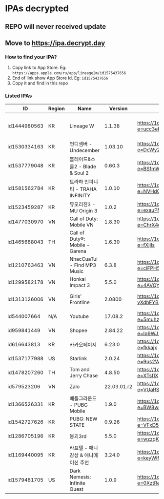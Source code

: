 # IPAs decrypted


## REPO will never received update
## Move to https://ipa.decrypt.day

### How to find your IPA?

1. Copy link to App Store. Eg: `https://apps.apple.com/ru/app/lineage2m/id1575437656`
2. End of link show App Store Id. Eg: `id1575437656`
3. Copy it and find in this repo

### Listed IPAs

| ID | Region | Name | Version | Link | Note |
| --- | --- | --- | --- | --- | --- |
| id1444980563 | KR | Lineage W | 1.1.38 | https://1drv.und3fined.com/EQnC2OiwyS5Mps5nh3Or_5wBVgnCrFXbZS7fGYj2RlVtKw?e=ucc3eF | This Global version can use in other region. Eg: TW, TH, PH, SG... |
| id1530334163 | KR | 언디셈버 - Undecember | 1.03.10 | https://1drv.und3fined.com/EedlX721BmhJvSsATNHJ26oBLMzxV_iSGPsqNb0kAa7gGA?e=DcWy29 | ENG/RU lang -> https://undecember.ml |
| id1537779048 | KR | 블레이드&소울2 - Blade & Soul 2 | 0.60.3 | https://1drv.und3fined.com/ERT5bBanWyVEiM0ddM_qnTMB75T4uL6LrhFNKY8OKQlcQg?e=BSfmWW |  |
| id1581562784 | KR | 트라하 인피니티 - TRAHA INFINITY | 1.0.10 | https://1drv.und3fined.com/ETRISS8Kq6pBrqdZNt1A014BAIbM-m2Gx0Oxolg6HUP_EQ?e=NVHdQf | This version is also available on App Store macOS M1 |
| id1523459287 | KR | 뮤오리진3 - MU Origin 3 | 1.0.2 | https://1drv.und3fined.com/EZQQYA6bZURFpIzgjU5g5nEBb7h-DqDJ_RbbRn5nvAV7TQ?e=exauPM |  |
| id1477030970 | VN | Call of Duty: Mobile VN | 1.8.30 | https://1drv.und3fined.com/EUEZ0x0EdFdIkPNZVh1z-yQBQCfAkyVP8wdjZfd0qLqgUg?e=ChrX4q | VNG version |
| id1465688043 | TH | Call of Duty®: Mobile - Garena | 1.6.30 | https://1drv.und3fined.com/EfHBlzhae_1OiXfgCi010agBTCkpXAWvJPuzkPCtv0ImBA?e=fXjIls | Use in SEA region. Exclude Vietnam |
| id1210763463 | VN | NhacCuaTui - Find MP3 Music | 6.3.8 | https://1drv.und3fined.com/EaKEBVy8C55DoR-CdJJtdFwBSEvg_VnbZ75KbL-7VmELkQ?e=ciFPH5 | |
| id1299582178 | VN | Honkai Impact 3 | 5.5.0 | https://1drv.und3fined.com/EcdbJJ0sqmZBoRYw1E6u79YB1CmQa0_Axbm7BnCQvzZRZQ?e=4AVQYZ | |
| id1313126006 | VN | Girls' Frontline | 2.0800 | https://1drv.und3fined.com/EawY9VSUMU5KgCvL-yXdhFYBmGp5mWnXg3l6MYROhNdmnw?e=dR3gx9 | This version is also available on App Store macOS M1 |
| id544007664 | N/A | Youtube | 17.08.2 | https://1drv.und3fined.com/EZKsijFkg3JDgdQZRMwlcFMBQ3TQuUxkAwwcSk2HbCu8aw?e=5muhzj |  |
| id959841449 | VN | Shopee | 2.84.22 | https://1drv.und3fined.com/EfJo5J3HoNlHgidFY6tdcpMB8-IUAFbxpkPkqcpZXyDSfA?e=Iq9WJ1 | Vietnam version |
| id616643813 | KR | 카카오페이지 | 6.23.0 | https://1drv.und3fined.com/EcObVKPFC1xOpdJtbBOlfQkB2b8o16i47BLYX_jV7_cVSw?e=fkkajx | |
| id1537177988 | US | Starlink | 2.0.24 | https://1drv.und3fined.com/EdIU2ymZ4EJCniioczYWtosBb-TRxkbEhRTDQtcPnhMMAQ?e=9us2WD | SpaceX Starlink |
| id1478207260 | TH | Tom and Jerry Chase  | 4.8.50 | https://1drv.und3fined.com/EaE6AfGlI1tBi6nM4w5TRdsByGw0eCpMca7ijvBsOG9iBw?e=XTsfIX | Can use in SEA region |
| id579523206 | VN | Zalo | 22.03.01.r2 | https://1drv.und3fined.com/ERI5DXYEa8hGu3TMh183J4MBWgbq06GYsOH8dIIjEWFfNg?e=VUaRSR | Top 1 Vietnam OTT application |
| id1366526331 | KR | 배틀그라운드 - PUBG Mobile | 1.9.0 | https://1drv.und3fined.com/EZjUulAthYpIrL_eOKSP85oBl72iIqgvL_fwy7GrQ9VEyw?e=BW8wq1 | Provider by KRAFTON Inc  |
| id1542727626 | KR | PUBG: NEW STATE | 0.9.26 | https://1drv.und3fined.com/EXwmITleyRhAmP-qXI7biHEBloDot3y8rhjIarvAgBaezQ?e=VFxD5o | Provider by KRAFTON Inc |
| id1286705196 | KR | 붕괴3rd | 5.5.0 | https://1drv.und3fined.com/EVlZSWz247FCpLYN5lX2IHsBxLJ6l3vQl5bos89ovoGr1A?e=wzzqKn | Honkai Impact 3rd |
| id1169440095 | KR | 라프텔 - 애니 감상 & 애니메이션 추천 | 3.24.0 | https://1drv.und3fined.com/EQz7KSqpc_xLu-38_qzTD7IBeuNXnLrYXE_cNBtbQqo1lQ?e=keyWlf | |
| id1579481705 | US | Dark Nemesis: Infinite Quest | 1.0.9 | https://1drv.und3fined.com/EeNfjtJA_dpMoZPg8wprsu4BkFsaSoc8WZMjO9iIFSRlLg?e=0XztRe | |
